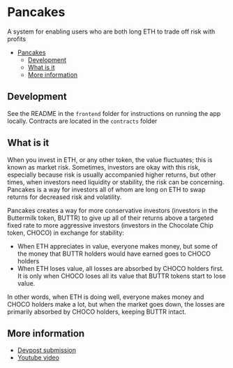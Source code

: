 # Pancakes

A system for enabling users who are both long ETH to trade off risk with profits

- [Pancakes](#pancakes)
  - [Development](#development)
  - [What is it](#what-is-it)
  - [More information](#more-information)

## Development

See the README in the `frontend` folder for instructions on running the app locally. Contracts are located in the `contracts` folder

## What is it

When you invest in ETH, or any other token, the value fluctuates; this is known as market risk. Sometimes, investors are okay with this risk, especially because risk is usually accompanied higher returns, but other times, when investors need liquidity or stability, the risk can be concerning. Pancakes is a way for investors all of whom are long on ETH to swap returns for decreased risk and volatility. 

Pancakes creates a way for more conservative investors (investors in the Buttermilk token, BUTTR) to give up all of their returns above a targeted fixed rate to more aggressive investors (investors in the Chocolate Chip token, CHOCO) in exchange for stability:

- When ETH appreciates in value, everyone makes money, but some of the money that BUTTR holders would have earned goes to CHOCO holders
- When ETH loses value, all losses are absorbed by CHOCO holders first. It is only when CHOCO loses all its value that BUTTR tokens start to lose value.

In other words, when ETH is doing well, everyone makes money and CHOCO holders make a lot, but when the market goes down, the losses are primarily absorbed by CHOCO holders, keeping BUTTR intact.

## More information

- [Devpost submission](https://devpost.com/software/pancakes-f54xg9)
- [Youtube video](https://youtu.be/xCa3CTEtLt8)
